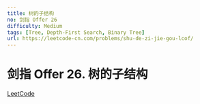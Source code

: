 ```yaml
---
title: 树的子结构
no: 剑指 Offer 26
difficulty: Medium
tags: [Tree, Depth-First Search, Binary Tree]
url: https://leetcode-cn.com/problems/shu-de-zi-jie-gou-lcof/
---
```


# 剑指 Offer 26. 树的子结构

[LeetCode](https://leetcode-cn.com/problems/shu-de-zi-jie-gou-lcof/)

